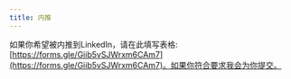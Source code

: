 ```yaml
---
title: 内推
---
```


如果你希望被内推到LinkedIn，请在此填写表格: [https://forms.gle/Giib5vSJWrxm6CAm7](https://forms.gle/Giib5vSJWrxm6CAm7)。如果你符合要求我会为你提交。